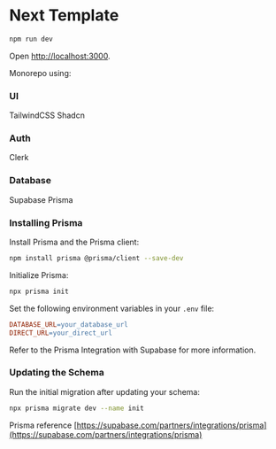 # Next Template

```bash
npm run dev
```

Open [http://localhost:3000](http://localhost:3000).

Monorepo using:

### UI
TailwindCSS
Shadcn

### Auth
Clerk

### Database
Supabase
Prisma

### Installing Prisma

Install Prisma and the Prisma client:

```bash
npm install prisma @prisma/client --save-dev
```

Initialize Prisma:

```bash
npx prisma init
```

Set the following environment variables in your `.env` file:

```makefile
DATABASE_URL=your_database_url
DIRECT_URL=your_direct_url
```

Refer to the Prisma Integration with Supabase for more information.

### Updating the Schema

Run the initial migration after updating your schema:

```bash
npx prisma migrate dev --name init
```

Prisma reference [https://supabase.com/partners/integrations/prisma](https://supabase.com/partners/integrations/prisma)